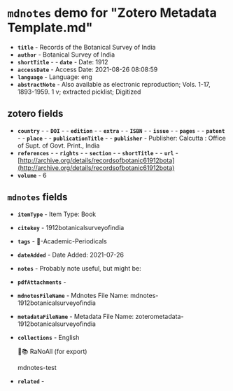 # `mdnotes` demo for "Zotero Metadata Template.md"

- **`title`** - Records of the Botanical Survey of India
- **`author`** -  Botanical Survey of India
- **`shortTitle`** - - **`date`** -  Date: 1912
- **`accessDate`** -  Access Date: 2021-08-26 08:08:59
- **`language`** -  Language: eng
- **`abstractNote`** - Also available as electronic reproduction; Vols. 1-17, 1893-1959. 1 v; extracted picklist; Digitized

## zotero fields

- **`country`** - - **`DOI`** - - **`edition`** - - **`extra`** - - **`ISBN`** - - **`issue`** - - **`pages`** - - **`patent`** - - **`place`** - - **`publicationTitle`** - - **`publisher`** -  Publisher: Calcutta : Office of Supt. of Govt. Print., India
- **`references`** - - **`rights`** - - **`section`** - - **`shortTitle`** - - **`url`** - [http://archive.org/details/recordsofbotanic61912bota](http://archive.org/details/recordsofbotanic61912bota)
- **`volume`** - 6


## `mdnotes`  fields

- **`itemType`** -  Item Type: Book
- **`citekey`** - 1912botanicalsurveyofindia
- **`tags`** - 📓-Academic-Periodicals
- **`dateAdded`** -  Date Added: 2021-07-26
- **`notes`** - 
Probably note useful, but might be:

- **`pdfAttachments`** - 
- **`mdnotesFileName`** -  Mdnotes File Name: mdnotes-1912botanicalsurveyofindia

- **`metadataFileName`** -  Metadata File Name: zoterometadata-1912botanicalsurveyofindia

- **`collections`** - English

	🌿📚 RaNoAll (for export)

	mdnotes-test

- **`related`** - 
  